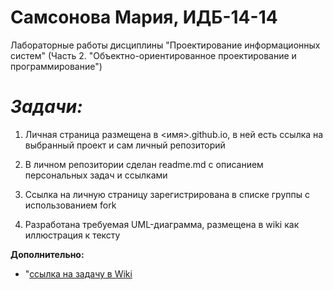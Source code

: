 # Самсонова Мария, ИДБ-14-14
Лабораторные работы дисциплины "Проектирование информационных систем" (Часть 2. "Объектно-ориентированное проектирование и программирование")

# *Задачи:*

1. Личная страница размещена в <имя>.github.io, в ней есть ссылка на выбранный проект и сам личный репозиторий

2. В личном репозитории сделан readme.md с описанием персональных задач и ссылками

3. Ссылка на личную страницу зарегистрирована в списке группы с использованием fork

4. Разработана требуемая UML-диаграмма, размещена в wiki как иллюстрация к тексту

**Дополнительно:**

* "[ссылка на задачу в Wiki](https://github.com/MariaSamsonova/OOP_Lab/wiki/UML.-Диаграмма-объектов)

